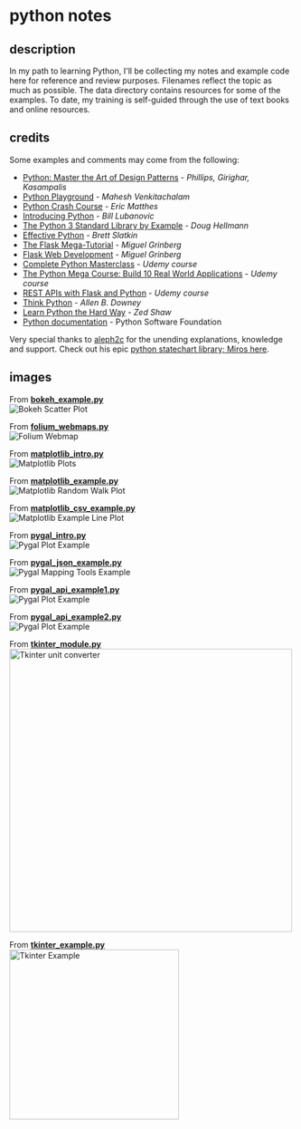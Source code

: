 # python notes


## description
In my path to learning Python, I'll be collecting my notes and example code here for reference and review purposes. Filenames reflect the topic as much as possible. The data directory contains resources for some of the examples. To date, my training is self-guided through the use of text books and online resources.

## credits
Some examples and comments may come from the following:

- [Python: Master the Art of Design Patterns](https://www.oreilly.com/library/view/python-master-the/9781787125186/) - *Phillips, Girighar, Kasampalis*
- [Python Playground](https://nostarch.com/pythonplayground) - *Mahesh Venkitachalam*  
- [Python Crash Course](https://nostarch.com/pythoncrashcourse) - *Eric Matthes*  
- [Introducing Python](http://shop.oreilly.com/product/0636920028659.do) - *Bill Lubanovic*  
- [The Python 3 Standard Library by Example](https://doughellmann.com/blog/the-python-3-standard-library-by-example/) - *Doug Hellmann*  
- [Effective Python](https://effectivepython.com/) - *Brett Slatkin*  
- [The Flask Mega-Tutorial](https://courses.miguelgrinberg.com/) - *Miguel Grinberg*
- [Flask Web Development](http://shop.oreilly.com/product/0636920089056.do) - *Miguel Grinberg*
- [Complete Python Masterclass](https://www.udemy.com/python-the-complete-python-developer-course/) - *Udemy course*  
- [The Python Mega Course: Build 10 Real World Applications](https://www.udemy.com/the-python-mega-course/) - *Udemy course*  
- [REST APIs with Flask and Python](https://www.udemy.com/rest-api-flask-and-python/) - *Udemy course*
- [Think Python](https://greenteapress.com/wp/think-python/) - *Allen B. Downey*  
- [Learn Python the Hard Way](https://learnpythonthehardway.org/) - *Zed Shaw*  
- [Python documentation](https://docs.python.org/3/index.html) - Python Software Foundation  

Very special thanks to [aleph2c](https://github.com/aleph2c) for the unending explanations, knowledge and support. Check out his epic [python statechart library; Miros here](https://aleph2c.github.io/miros/index.html).

## images

From [**bokeh_example.py**](bokeh_example.py)  
![Bokeh Scatter Plot](data/img/bokeh-example.png "Bokeh Scatter Plot")

From [**folium_webmaps.py**](folium_webmaps.py)  
![Folium Webmap](data/img/folium-example.png "Volcano Plot")

From [**matplotlib_intro.py**](matplotlib_intro.py)  
![Matplotlib Plots](data/img/matplotlib-examples.png "Matplotlib Plots")

From [**matplotlib_example.py**](matplotlib_example.py)  
![Matplotlib Random Walk Plot](data/img/matplotlib-example.png "Random Walk Plot")

From [**matplotlib_csv_example.py**](matplotlib_csv_example.py)  
![Matplotlib Example Line Plot](data/img/matplotlib-csv-example.png "Line Plot")

From [**pygal_intro.py**](pygal_intro.py)  
![Pygal Plot Example](data/img/pygal-intro.png "Pygal Bar Plots")

From [**pygal_json_example.py**](pygal_json_example.py)  
![Pygal Mapping Tools Example](data/img/pygal-json-example.png "Pygal Mapping Tools")

From [**pygal_api_example1.py**](pygal_api_example1.py)  
![Pygal Plot Example](data/img/pygal-example-1.png "Pygal Plot from Github API")

From [**pygal_api_example2.py**](pygal_api_example2.py)  
![Pygal Plot Example](data/img/pygal-example-2.png "Pygal Plot from Hacker News API")

From [**tkinter_module.py**](tkinter_module.py)  
<img src="data/img/tkinter-module.png" width=500 alt="Tkinter unit converter" title="Tkinter unit converter">

From [**tkinter_example.py**](tkinter_example.py)  
<img src="data/img/tkinter-example.png" width=300 alt="Tkinter Example" title="Tkinter Example">
